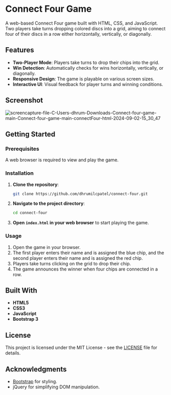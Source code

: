 # Connect Four Game

A web-based Connect Four game built with HTML, CSS, and JavaScript. Two players take turns dropping colored discs into a grid, aiming to connect four of their discs in a row either horizontally, vertically, or diagonally.

## Features

- **Two-Player Mode**: Players take turns to drop their chips into the grid.
- **Win Detection**: Automatically checks for wins horizontally, vertically, or diagonally.
- **Responsive Design**: The game is playable on various screen sizes.
- **Interactive UI**: Visual feedback for player turns and winning conditions.

## Screenshot
![screencapture-file-C-Users-dhrum-Downloads-Connect-four-game-main-Connect-four-game-main-connectFour-html-2024-09-02-15_30_47](https://github.com/user-attachments/assets/e96c5a25-2781-47f8-b01c-c0f08fb2cca7)



## Getting Started

### Prerequisites

A web browser is required to view and play the game.

### Installation

1. **Clone the repository**:

    ```bash
    git clone https://github.com/dhrumilcpatel/connect-four.git
    ```

2. **Navigate to the project directory**:

    ```bash
    cd connect-four
    ```

3. **Open `index.html` in your web browser** to start playing the game.

### Usage

1. Open the game in your browser.
2. The first player enters their name and is assigned the blue chip, and the second player enters their name and is assigned the red chip.
3. Players take turns clicking on the grid to drop their chip.
4. The game announces the winner when four chips are connected in a row.

## Built With

- **HTML5**
- **CSS3**
- **JavaScript**
- **Bootstrap 3**

## License

This project is licensed under the MIT License - see the [LICENSE](LICENSE) file for details.

## Acknowledgments

- [Bootstrap](https://getbootstrap.com/) for styling.
- jQuery for simplifying DOM manipulation.
